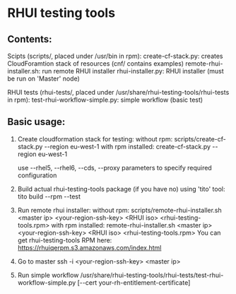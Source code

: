 RHUI testing tools
==================

Contents:
--------
Scipts (scripts/, placed under /usr/bin in rpm):
    create-cf-stack.py: creates CloudForamtion stack of resources (cnf/ contains examples)
    remote-rhui-installer.sh: run remote RHUI installer
    rhui-installer.py: RHUI installer (must be run on 'Master' node)

RHUI tests (rhui-tests/, placed under /usr/share/rhui-testing-tools/rhui-tests in rpm):
    test-rhui-workflow-simple.py: simple workflow (basic test)


Basic usage:
-----------
1) Create cloudformation stack for testing:
    without rpm:
        scripts/create-cf-stack.py  --region eu-west-1
    with rpm installed:
        create-cf-stack.py --region eu-west-1

    use --rhel5, --rhel6, --cds, --proxy parameters to specify required configuration

2) Build actual rhui-testing-tools package (if you have no) using 'tito' tool:
    tito build --rpm --test

3) Run remote rhui installer:
    without rpm:
        scripts/remote-rhui-installer.sh &lt;master ip&gt; &lt;your-region-ssh-key&gt; &lt;RHUI iso&gt; &lt;rhui-testing-tools.rpm&gt;
    with rpm installed:
        remote-rhui-installer.sh &lt;master ip&gt; &lt;your-region-ssh-key&gt; &lt;RHUI iso&gt; &lt;rhui-testing-tools.rpm&gt;
    You can get rhui-testing-tools RPM here: https://rhuiqerpm.s3.amazonaws.com/index.html

4) Go to master
    ssh -i &lt;your-region-ssh-key&gt; &lt;master ip&gt;

5) Run simple workflow
    /usr/share/rhui-testing-tools/rhui-tests/test-rhui-workflow-simple.py [--cert your-rh-entitlement-certificate]
